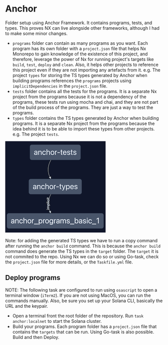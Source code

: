 # Anchor

Folder setup using Anchor Framework. It contains programs, tests, and types. This proves NX can live alongside other frameworks, although I had to make some minor changes.

- `programs` folder can contain as many programs as you want. Each program has its own folder with a `project.json` file that helps Nx Monorepo to gain knowledge of the existence of this project, and therefore, leverage the power of Nx for running project's targets like `build`, `test`, `deploy` and `clean`. Also, it helps other projects to reference this project even if they are not importing any artefacts from it. e.g. The project `types` for storing the TS types generated by Anchor when building programs references the `programs` projects using `implicitDependencies` in the `project.json` file.
- `tests` folder contains all the tests for the programs. It is a separate Nx project from the programs because it is not a dependency of the programs, these tests run using mocha and chai, and they are not part of the build process of the programs. They are just a way to test the programs.
- `types` folder contains the TS types generated by Anchor when building programs. It is a separate Nx project from the programs because the idea behind it is to be able to import these types from other projects. e.g. The project `tests`.

![Anchor Folder Structure](./docs/images/anchor-graph.png)

Note: for adding the generated TS types we have to run a copy command after running the `anchor build` command. This is because the `anchor build` command does generate the TS types in the `target` folder. The `target` it is not commited to the repo. Using Nx we can do so or using Go-task, check the `project.json` file for more details, or the `Taskfile.yml` file.

## Deploy programs

NOTE: The following task are configured to run using `osascript` to open a terminal window (`iTerm2`). If you are not using MacOS, you can run the commands manually. Also, be sure you set up your Solana CLI, basically the URL and the keypair.

- Open a terminal front the root folder of the repository. Run `task anchor:localnet` to start the Solana cluster.
- Build your programs. Each program folder has a `project.json` file that contains the `targets` that can be run. Using Go-task is also possible. Build and then Deploy.
